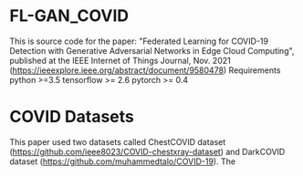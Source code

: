 # FL-GAN_COVID
This is source code for the paper: "Federated Learning for COVID-19 Detection with Generative Adversarial Networks in Edge Cloud Computing", published at the IEEE Internet of Things Journal, Nov. 2021 (https://ieeexplore.ieee.org/abstract/document/9580478)
Requirements
python >=3.5
tensorflow >= 2.6
pytorch >= 0.4
# COVID Datasets
This paper used two datasets called ChestCOVID dataset (https://github.com/ieee8023/COVID-chestxray-dataset) and DarkCOVID dataset (https://github.com/muhammedtalo/COVID-19). The
